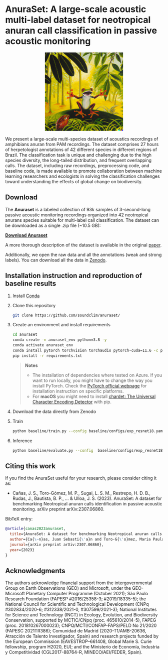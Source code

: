 # AnuraSet: A large-scale acoustic multi-label dataset for neotropical anuran call classification in passive acoustic monitoring
<div align="center">
<img class="img-fluid" src="assets/dalle_frog.png" alt="img-verification" width="250" height="250">
</div>

We present a large-scale multi-species dataset of acoustics recordings of amphibians anuran from PAM recordings. The dataset comprises 27 hours of herpetologist annotations of 42 different species in different regions of Brazil. The classification task is unique and challenging due to the high species diversity, the long-tailed distribution, and frequent overlapping calls. The dataset, including raw recordings, preprocessing code, and baseline code, is made available to promote collaboration between machine learning researchers and ecologists in solving the classification challenges toward understanding the effects of global change on biodiversity.

## Download

The **Anuraset** is a labeled collection of 93k samples of 3-second-long passive acoustic monitoring recordings organized into 42 neotropical anurans species suitable for multi-label call classification. The dataset can be downloaded as a single .zip file (~10.5 GB):

**[Download Anuraset](https://zenodo.org/record/8056090/files/anuraset.zip?download=1)**

A more thorough description of the dataset is available in the original [paper](https://arxiv.org/abs/2307.06860).

Additionally, we open the raw data and all the annotations (weak and strong labels). You can download all the data in [Zenodo](https://zenodo.org/record/8056090).

## Installation instruction and reproduction of baseline results

1. Install [Conda](http://conda.io/)

2. Clone this repository

    ```bash
    git clone https://github.com/soundclim/anuraset/
    ```

3. Create an environment and install requirements

    ```bash
    cd anuraset
    conda create -n anuraset_env python=3.8 -y
    conda activate anuraset_env
    conda install pytorch torchvision torchaudio pytorch-cuda=11.6 -c pytorch -c nvidia
    pip install -r requirements.txt
    ```

    > **Notes**
    > * The installation of dependencies where tested on Azure. If you want to run locally, you might have to change the way you install PyTorch. Check the [PyTorch official webpage](https://pytorch.org/get-started/locally/) for installation instruction on specific platforms.
    > * For **macOS** you might need to install [chardet: The Universal Character Encoding Detector](https://pypi.org/project/chardet/) with pip.

4. Download the data directly from Zenodo 

5. Train 

    ```bash
    python baseline/train.py --config baseline/configs/exp_resnet18.yaml
    ```

6. Inference

    ```bash
    python baseline/evaluate.py --config  baseline/configs/exp_resnet18.yaml
    ```

## Citing this work

If you find the AnuraSet useful for your research, please consider citing it as:

- Cañas, J. S., Toro-Gómez, M. P., Sugai, L. S. M., Restrepo, H. D. B., Rudas, J., Bautista, B. P., ... & Ulloa, J. S. (2023). AnuraSet: A dataset for benchmarking Neotropical anuran calls identification in passive acoustic monitoring. arXiv preprint arXiv:2307.06860.

BibTeX entry:

```bibtex
@article{canas2023anuraset,
  title={AnuraSet: A dataset for benchmarking Neotropical anuran calls identification in passive acoustic monitoring},
  author={Ca{\~n}as, Juan Sebasti{\'a}n and Toro-G{\'o}mez, Maria Paula and Sugai, Larissa Sayuri Moreira and Restrepo, Hern{\'a}n Dar{\'\i}o Ben{\'\i}tez and Rudas, Jorge and Bautista, Breyner Posso and Toledo, Lu{\'\i}s Felipe and Dena, Simone and Domingos, Ad{\~a}o Henrique Rosa and de Souza, Franco Leandro and others},
  journal={arXiv preprint arXiv:2307.06860},
  year={2023}
}
```

## Acknowledgments
The authors acknowledge financial support from the intergovernmental Group on Earth Observations (GEO) and Microsoft, under the GEO-Microsoft Planetary Computer Programme (October 2021); São Paulo Research Foundation (FAPESP #2016/25358-3; #2019/18335-5); the National Council for Scientific and Technological Development (CNPq #302834/2020-6; #312338/2021-0, #307599/2021-3); National Institutes for Science and Technology (INCT) in Ecology, Evolution, and Biodiversity Conservation, supported by MCTIC/CNpq (proc. 465610/2014-5), FAPEG (proc. 201810267000023); CNPQ/MCTI/CONFAP-FAPS/PELD No 21/2020 (FAPESC 2021TR386); Comunidad de Madrid (2020-T1/AMB-20636, Atracción de Talento Investigador, Spain) and research projects funded by the European Commission (EAVESTROP–661408, Global Marie S. Curie fellowship, program H2020, EU); and the Ministerio de Economía, Industria y Competitividad (CGL2017-88764-R, MINECO/AEI/FEDER, Spain).
